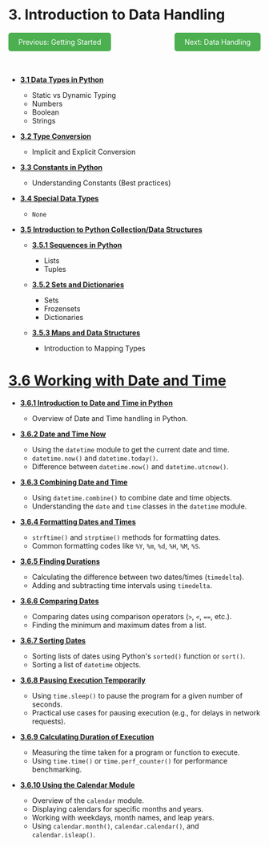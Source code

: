 
# 3. Introduction to Data Handling


<span style="display: flex; justify-content: space-between; width: 100%;">
    <a href="/Python-Bootcamp/02-module-02-python-fundamentals/README.md" 
       style="display: inline-block; padding: 10px 20px; background-color: #4CAF50; color: white; text-align: center; text-decoration: none; border-radius: 5px; width: auto;">
        Previous: Getting Started
    </a>
    <a href="/Python-Bootcamp/04-module-04-operators/README.md" 
       style="display: inline-block; padding: 10px 20px; background-color: #4CAF50; color: white; text-align: center; text-decoration: none; border-radius: 5px; width: auto;">
        Next: Data Handling
    </a>
</span>
<br><br>


- [**3.1 Data Types in Python**](session-3.0.md#31-data-types-in-python)
  - Static vs Dynamic Typing
  - Numbers
  - Boolean
  - Strings

- [**3.2 Type Conversion**](session-3.0.md#32-type-conversion-in-python)
  - Implicit and Explicit Conversion

- [**3.3 Constants in Python**](session-3.0.md#33-constants-in-python)
  - Understanding Constants (Best practices)

- [**3.4 Special Data Types**](session-3.0.md#34-special-data-types)
  - `None`

- [**3.5 Introduction to Python Collection/Data Structures**](session-3.0.md#35-introduction-to-python-collectiondata-structures)

  - [**3.5.1 Sequences in Python**](session-3.0.md#351-sequences-in-python)
    - Lists
    - Tuples
  
  - [**3.5.2 Sets and Dictionaries**](session-3.0.md#352-sets-and-dictionaries)
    - Sets
    - Frozensets
    - Dictionaries
  
  - [**3.5.3 Maps and Data Structures**](session-3.0.md#353-maps-and-data-structures)
    - Introduction to Mapping Types

# [3.6 Working with Date and Time](session-3.0.md#36-working-with-date-and-time)
- [**3.6.1 Introduction to Date and Time in Python**](session-3.0.md#361-introduction-to-date-and-time-in-python)
  - Overview of Date and Time handling in Python.
  
- [**3.6.2 Date and Time Now**](session-3.0.md#362-date-and-time-now)
  - Using the `datetime` module to get the current date and time.
  - `datetime.now()` and `datetime.today()`.
  - Difference between `datetime.now()` and `datetime.utcnow()`.

- [**3.6.3 Combining Date and Time**](session-3.0.md#363-combining-date-and-time)
  - Using `datetime.combine()` to combine date and time objects.
  - Understanding the `date` and `time` classes in the `datetime` module.

- [**3.6.4 Formatting Dates and Times**](session-3.0.md#364-formatting-dates-and-times)
  - `strftime()` and `strptime()` methods for formatting dates.
  - Common formatting codes like `%Y`, `%m`, `%d`, `%H`, `%M`, `%S`.

- [**3.6.5 Finding Durations**](session-3.0.md#365-finding-durations)
  - Calculating the difference between two dates/times (`timedelta`).
  - Adding and subtracting time intervals using `timedelta`.

- [**3.6.6 Comparing Dates**](session-3.0.md#366-comparing-dates)
  - Comparing dates using comparison operators (`>`, `<`, `==`, etc.).
  - Finding the minimum and maximum dates from a list.

- [**3.6.7 Sorting Dates**](session-3.0.md#367-sorting-dates)
  - Sorting lists of dates using Python's `sorted()` function or `sort()`.
  - Sorting a list of `datetime` objects.

- [**3.6.8 Pausing Execution Temporarily**](session-3.0.md#368-pausing-execution-temporarily)
  - Using `time.sleep()` to pause the program for a given number of seconds.
  - Practical use cases for pausing execution (e.g., for delays in network requests).

- [**3.6.9 Calculating Duration of Execution**](session-3.0.md#369-calculating-duration-of-execution)
  - Measuring the time taken for a program or function to execute.
  - Using `time.time()` or `time.perf_counter()` for performance benchmarking.

- [**3.6.10 Using the Calendar Module**](session-3.0.md#3610-using-the-calendar-module)
  - Overview of the `calendar` module.
  - Displaying calendars for specific months and years.
  - Working with weekdays, month names, and leap years.
  - Using `calendar.month()`, `calendar.calendar()`, and `calendar.isleap()`.

